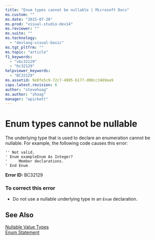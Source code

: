```yaml
---
title: "Enum types cannot be nullable | Microsoft Docs"
ms.custom: ""
ms.date: "2015-07-20"
ms.prod: "visual-studio-dev14"
ms.reviewer: ""
ms.suite: ""
ms.technology: 
  - "devlang-visual-basic"
ms.tgt_pltfrm: ""
ms.topic: "article"
f1_keywords: 
  - "vbc32129"
  - "bc32129"
helpviewer_keywords: 
  - "BC32129"
ms.assetid: 9e0fe5c9-72c7-4905-b177-d00cc3469ea9
caps.latest.revision: 6
author: "stevehoag"
ms.author: "shoag"
manager: "wpickett"
---
```

# Enum types cannot be nullable
The underlying type that is used to declare an enumeration cannot be nullable. For example, the following code causes this error:  
  
```vb#  
'' Not valid.  
' Enum exampleEnum As Integer?  
'     Member declarations.  
' End Enum  
```  
  
 **Error ID:** BC32129  
  
### To correct this error  
  
-   Do not use a nullable underlying type in an `Enum` declaration.  
  
## See Also  
 [Nullable Value Types](../../visual-basic/programming-guide/language-features/data-types/nullable-value-types.md)   
 [Enum Statement](../../visual-basic/language-reference/statements/enum-statement.md)